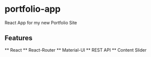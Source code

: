 # portfolio-app
React App for my new Portfolio Site

## Features
** React
** React-Router
** Material-UI
** REST API
** Content Slider
